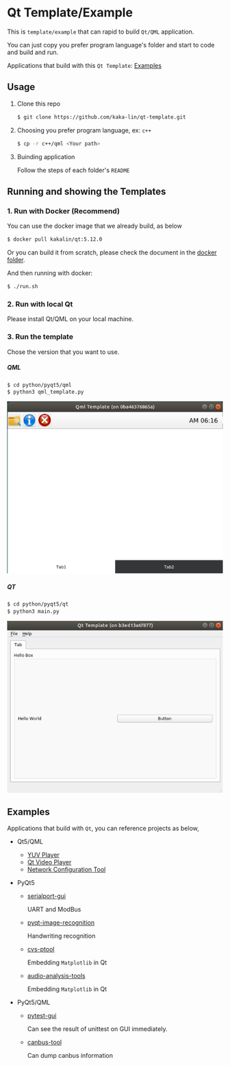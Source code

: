 # Qt Template/Example

This is `template/example` that can rapid to build ```Qt/QML``` application.

You can just copy you prefer program language's folder and start to code and build and run.

Applications that build with this `Qt Template`: [Examples](#examples)

## Usage

1. Clone this repo

    ```bash
    $ git clone https://github.com/kaka-lin/qt-template.git
    ```

2. Choosing you prefer program language, ex: ```c++```

    ```bash
    $ cp -r c++/qml <Your path>
    ```

3. Buinding application

    Follow the steps of each folder's ```README```

## Running and showing the Templates

### 1. Run with Docker (Recommend)

You can use the docker image that we already build, as below

```bash
$ docker pull kakalin/qt:5.12.0
```

Or you can build it from scratch, please check the document in the [docker folder](docker/README.md).

And then running with docker:

```bash
$ ./run.sh
```

### 2. Run with local Qt

Please install Qt/QML on your local machine.

### 3. Run the template

Chose the version that you want to use.

##### QML

```sh
$ cd python/pyqt5/qml
$ python3 qml_template.py
```

![](./images/qml-template.png)

##### QT

```sh
$ cd python/pyqt5/qt
$ python3 main.py
```

![](./images/qt-template.png)

## Examples

Applications that build with `Qt`, you can reference projects as below,

- Qt5/QML
    - [YUV Player](https://github.com/kaka-lin/YUVPlayer)
    - [Qt Video Player](https://github.com/kaka-lin/qt-video-player)
    - [Network Configuration Tool](https://github.com/kaka-lin/network-configuration-tool)

- PyQt5

    - [serialport-gui](https://github.com/kaka-lin/serialport-gui)

        UART and ModBus

    - [pyqt-image-recognition](https://github.com/kaka-lin/pyqt-image-recognition)

        Handwriting recognition

    - [cvs-ptool](https://github.com/kaka-lin/csv-ptool)

        Embedding `Matplotlib` in Qt

    - [audio-analysis-tools](https://github.com/kaka-lin/audio-analysis-tools)

        Embedding `Matplotlib` in Qt

- PyQt5/QML

    - [pytest-gui](https://github.com/kaka-lin/pytest-gui)

        Can see the result of unittest on GUI immediately.

    - [canbus-tool](https://github.com/kaka-lin/canbus-tool)

        Can dump canbus information
